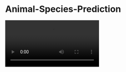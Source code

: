 # Animal-Species-Prediction

![]([https://github.com/developer-venish/Customer-spent-analysis-using-K--Means-Clustering/blob/main/GRAPH.png](https://github.com/developer-venish/Animal-Species-Prediction/blob/main/demo.mp4)https://github.com/developer-venish/Animal-Species-Prediction/blob/main/demo.mp4)


